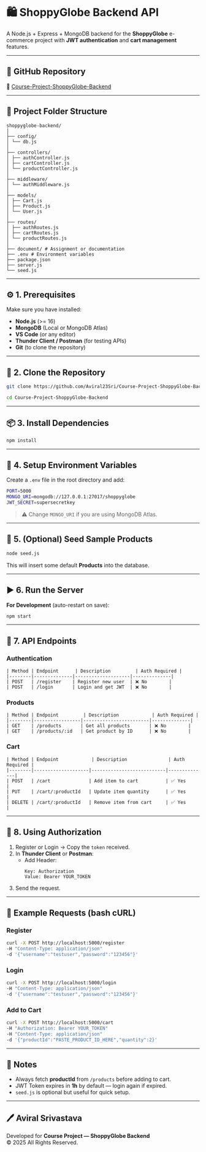 # 🛍 ShoppyGlobe Backend API

A Node.js + Express + MongoDB backend for the **ShoppyGlobe** e-commerce project with **JWT authentication** and **cart management** features.

---

## 📌 GitHub Repository
🔗 [Course-Project-ShoppyGlobe-Backend](https://github.com/Aviral23Sri/Course-Project-ShoppyGlobe-Backend)

---

## 📂 Project Folder Structure
```
shoppyglobe-backend/
│
├── config/
│ └── db.js
│
├── controllers/
│ ├── authController.js
│ ├── cartController.js
│ └── productController.js
│
├── middleware/
│ └── authMiddleware.js
│
├── models/
│ ├── Cart.js
│ ├── Product.js
│ └── User.js
│
├── routes/
│ ├── authRoutes.js
│ ├── cartRoutes.js
│ └── productRoutes.js
│
├── document/ # Assignment or documentation
├── .env # Environment variables
├── package.json
├── server.js
└── seed.js
```


---

## ⚙️ 1. Prerequisites

Make sure you have installed:

- **Node.js** (>= 16)
- **MongoDB** (Local or MongoDB Atlas)
- **VS Code** (or any editor)
- **Thunder Client / Postman** (for testing APIs)
- **Git** (to clone the repository)

---

## 🚀 2. Clone the Repository

```bash
git clone https://github.com/Aviral23Sri/Course-Project-ShoppyGlobe-Backend.git
```

```bash
cd Course-Project-ShoppyGlobe-Backend
```


---

## 📦 3. Install Dependencies

```bash
npm install
```

---

## 🔑 4. Setup Environment Variables

Create a `.env` file in the root directory and add:

```bash
PORT=5000
MONGO_URI=mongodb://127.0.0.1:27017/shoppyglobe
JWT_SECRET=supersecretkey
```


> ⚠️ Change `MONGO_URI` if you are using MongoDB Atlas.

---

## 🌱 5. (Optional) Seed Sample Products

```bash
node seed.js
```

This will insert some default **Products** into the database.

---

## ▶️ 6. Run the Server

**For Development** (auto-restart on save):

```bash
npm start
```

---

## 🧪 7. API Endpoints

### **Authentication**
```
| Method | Endpoint      | Description         | Auth Required |
|--------|--------------|--------------------|--------------|
| POST   | /register    | Register new user  | ❌ No        |
| POST   | /login       | Login and get JWT  | ❌ No        |
```

### **Products**
```
| Method | Endpoint         | Description            | Auth Required |
|--------|-----------------|------------------------|--------------|
| GET    | /products       | Get all products       | ❌ No        |
| GET    | /products/:id   | Get product by ID      | ❌ No        |
```

### **Cart**
```
| Method | Endpoint            | Description               | Auth Required |
|--------|--------------------|---------------------------|--------------|
| POST   | /cart              | Add item to cart          | ✅ Yes       |
| PUT    | /cart/:productId   | Update item quantity      | ✅ Yes       |
| DELETE | /cart/:productId   | Remove item from cart     | ✅ Yes       |
```

---

## 🔐 8. Using Authorization

1. Register or Login → Copy the `token` received.
2. In **Thunder Client** or **Postman**:
   - Add Header:
     ```
     Key: Authorization
     Value: Bearer YOUR_TOKEN
     ```
3. Send the request.

---

## 📜 Example Requests (bash cURL)

### Register
```bash
curl -X POST http://localhost:5000/register
-H "Content-Type: application/json"
-d '{"username":"testuser","password":"123456"}'
```


### Login
```bash
curl -X POST http://localhost:5000/login
-H "Content-Type: application/json"
-d '{"username":"testuser","password":"123456"}'
```

### Add to Cart
```bash
curl -X POST http://localhost:5000/cart
-H "Authorization: Bearer YOUR_TOKEN"
-H "Content-Type: application/json"
-d '{"productId":"PASTE_PRODUCT_ID_HERE","quantity":2}'
```

---

## 📌 Notes

- Always fetch **productId** from `/products` before adding to cart.
- JWT Token expires in **1h** by default — login again if expired.
- `seed.js` is optional but useful for quick setup.

---

## 🖊 Aviral Srivastava

Developed for **Course Project — ShoppyGlobe Backend**  
© 2025 All Rights Reserved.



